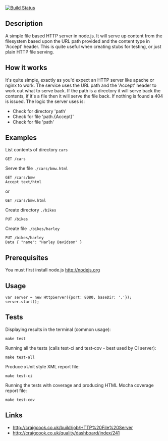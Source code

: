 [![Build Status](http://craigcook.co.uk/build/job/HTTP%20File%20Server/badge/icon)](http://craigcook.co.uk/build/job/HTTP%20File%20Server/)

## Description
A simple file based HTTP server in node.js. It will serve up content from the filesystem based upon the URL path provided
and the content type in 'Accept' header. This is quite useful when creating stubs for testing, or just plain HTTP file serving.

## How it works
It's quite simple, exactly as you'd expect an HTTP server like apache or nginx to work. The service uses the URL path
and the 'Accept' header to work out what to serve back. If the path is a directory it will serve back the contents,
if it's a file then it will serve the file back. If nothing is found a 404 is issued. The logic the server uses is:

* Check for directory 'path'
* Check for file 'path.{Accept}'
* Check for file 'path'

## Examples

List contents of directory `cars`

    GET /cars

Serve the file `./cars/bmw.html`

    GET /cars/bmw
    Accept text/html

or

    GET /cars/bmw.html

Create directory `./bikes`

    PUT /bikes

Create file `./bikes/harley`

    PUT /bikes/harley
    Data { "name": "Harley Davidson" }

## Prerequisites

You must first install node.js http://nodejs.org

## Usage

    var server = new HttpServer({port: 8080, baseDir: '.'});
    server.start();

## Tests

Displaying results in the terminal (common usage):

    make test

Running all the tests (calls test-ci and test-cov - best used by CI server):

    make test-all

Produce xUnit style XML report file:

    make test-ci

Running the tests with coverage and producing HTML Mocha coverage report file:

    make test-cov

## Links

* http://craigcook.co.uk/build/job/HTTP%20File%20Server
* http://craigcook.co.uk/quality/dashboard/index/241
